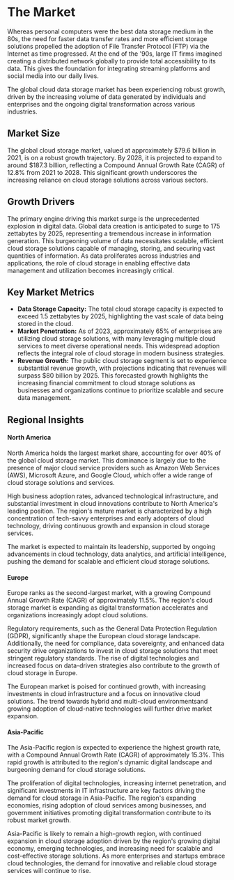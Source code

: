 # The Market

Whereas personal computers were the best data storage medium in the 80s, the need for faster data transfer rates and more efficient storage solutions propelled the adoption of File Transfer Protocol (FTP) via the Internet as time progressed. At the end of the '90s, large IT firms imagined creating a distributed network globally to provide total accessibility to its data. This gives the foundation for integrating streaming platforms and social media into our daily lives.

The global cloud data storage market has been experiencing robust growth, driven by the increasing volume of data generated by individuals and enterprises and the ongoing digital transformation across various industries.

## **Market Size**

The global cloud storage market, valued at approximately $79.6 billion in 2021, is on a robust growth trajectory. By 2028, it is projected to expand to around $187.3 billion, reflecting a Compound Annual Growth Rate (CAGR) of 12.8% from 2021 to 2028. This significant growth underscores the increasing reliance on cloud storage solutions across various sectors.

## **Growth Drivers**

The primary engine driving this market surge is the unprecedented explosion in digital data. Global data creation is anticipated to surge to 175 zettabytes by 2025, representing a tremendous increase in information generation. This burgeoning volume of data necessitates scalable, efficient cloud storage solutions capable of managing, storing, and securing vast quantities of information. As data proliferates across industries and applications, the role of cloud storage in enabling effective data management and utilization becomes increasingly critical.

## **Key Market Metrics**

* **Data Storage Capacity:** The total cloud storage capacity is expected to exceed 1.5 zettabytes by 2025, highlighting the vast scale of data being stored in the cloud.
* **Market Penetration:** As of 2023, approximately 65% of enterprises are utilizing cloud storage solutions, with many leveraging multiple cloud services to meet diverse operational needs. This widespread adoption reflects the integral role of cloud storage in modern business strategies.
* **Revenue Growth:** The public cloud storage segment is set to experience substantial revenue growth, with projections indicating that revenues will surpass $80 billion by 2025. This forecasted growth highlights the increasing financial commitment to cloud storage solutions as businesses and organizations continue to prioritize scalable and secure data management.

## **Regional Insights**

#### **North America**

North America holds the largest market share, accounting for over 40% of the global cloud storage market. This dominance is largely due to the presence of major cloud service providers such as Amazon Web Services (AWS), Microsoft Azure, and Google Cloud, which offer a wide range of cloud storage solutions and services.

High business adoption rates, advanced technological infrastructure, and substantial investment in cloud innovations contribute to North America's leading position. The region's mature market is characterized by a high concentration of tech-savvy enterprises and early adopters of cloud technology, driving continuous growth and expansion in cloud storage services.

The market is expected to maintain its leadership, supported by ongoing advancements in cloud technology, data analytics, and artificial intelligence, pushing the demand for scalable and efficient cloud storage solutions.

#### **Europe**

Europe ranks as the second-largest market, with a growing Compound Annual Growth Rate (CAGR) of approximately 11.5%. The region's cloud storage market is expanding as digital transformation accelerates and organizations increasingly adopt cloud solutions.

Regulatory requirements, such as the General Data Protection Regulation (GDPR), significantly shape the European cloud storage landscape. Additionally, the need for compliance, data sovereignty, and enhanced data security drive organizations to invest in cloud storage solutions that meet stringent regulatory standards. The rise of digital technologies and increased focus on data-driven strategies also contribute to the growth of cloud storage in Europe.

The European market is poised for continued growth, with increasing investments in cloud infrastructure and a focus on innovative cloud solutions. The trend towards hybrid and multi-cloud environmentsand growing adoption of cloud-native technologies will further drive market expansion.

#### **Asia-Pacific**

The Asia-Pacific region is expected to experience the highest growth rate, with a Compound Annual Growth Rate (CAGR) of approximately 15.3%. This rapid growth is attributed to the region's dynamic digital landscape and burgeoning demand for cloud storage solutions.

The proliferation of digital technologies, increasing internet penetration, and significant investments in IT infrastructure are key factors driving the demand for cloud storage in Asia-Pacific. The region's expanding economies, rising adoption of cloud services among businesses, and government initiatives promoting digital transformation contribute to its robust market growth.

Asia-Pacific is likely to remain a high-growth region, with continued expansion in cloud storage adoption driven by the region's growing digital economy, emerging technologies, and increasing need for scalable and cost-effective storage solutions. As more enterprises and startups embrace cloud technologies, the demand for innovative and reliable cloud storage services will continue to rise.

##
